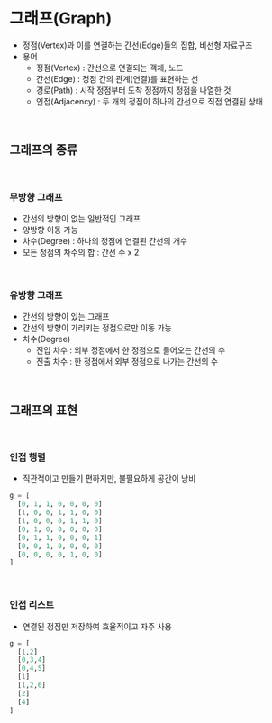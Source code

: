 # 그래프(Graph)

- 정점(Vertex)과 이를 연결하는 간선(Edge)들의 집합, 비선형 자료구조
- 용어
  - 정점(Vertex) : 간선으로 연결되는 객체, 노드
  - 간선(Edge) : 정점 간의 관계(연결)를 표현하는 선
  - 경로(Path) : 시작 정점부터 도착 정점까지 정점을 나열한 것
  - 인접(Adjacency) : 두 개의 정점이 하나의 간선으로 직접 연결된 상태

<br/>

## 그래프의 종류

<br/>

### 무방향 그래프
- 간선의 방향이 없는 일반적인 그래프
- 양방향 이동 가능
- 차수(Degree) : 하나의 정점에 연결된 간선의 개수
- 모든 정점의 차수의 합 : 간선 수 x 2

<br/>

### 유방향 그래프
- 간선의 방향이 있는 그래프
- 간선의 방향이 가리키는 정점으로만 이동 가능
- 차수(Degree)
  - 진입 차수 : 외부 정점에서 한 정점으로 들어오는 간선의 수
  - 진출 차수 : 한 정점에서 외부 정점으로 나가는 간선의 수

<br/>

## 그래프의 표현

<br/>

### 인접 행렬
- 직관적이고 만들기 편하지만, 불필요하게 공간이 낭비
```python
g = [
  [0, 1, 1, 0, 0, 0, 0]
  [1, 0, 0, 1, 1, 0, 0]
  [1, 0, 0, 0, 1, 1, 0]
  [0, 1, 0, 0, 0, 0, 0]
  [0, 1, 1, 0, 0, 0, 1]
  [0, 0, 1, 0, 0, 0, 0]
  [0, 0, 0, 0, 1, 0, 0]
]
```

<br/>

### 인접 리스트
- 연결된 정점만 저장하여 효율적이고 자주 사용
```python
g = [
  [1,2]
  [0,3,4]
  [0,4,5]
  [1]
  [1,2,6]
  [2]
  [4]
]
```
